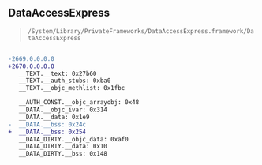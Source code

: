 ## DataAccessExpress

> `/System/Library/PrivateFrameworks/DataAccessExpress.framework/DataAccessExpress`

```diff

-2669.0.0.0.0
+2670.0.0.0.0
   __TEXT.__text: 0x27b60
   __TEXT.__auth_stubs: 0xba0
   __TEXT.__objc_methlist: 0x1fbc

   __AUTH_CONST.__objc_arrayobj: 0x48
   __DATA.__objc_ivar: 0x314
   __DATA.__data: 0x1e9
-  __DATA.__bss: 0x24c
+  __DATA.__bss: 0x254
   __DATA_DIRTY.__objc_data: 0xaf0
   __DATA_DIRTY.__data: 0x10
   __DATA_DIRTY.__bss: 0x148

```

